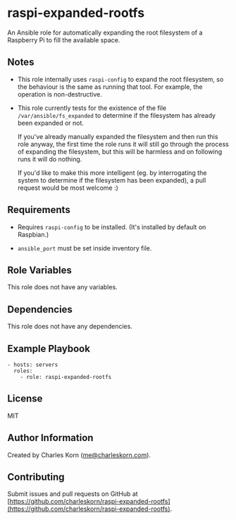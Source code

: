 raspi-expanded-rootfs
=====================

An Ansible role for automatically expanding the root filesystem of a Raspberry Pi to fill the available space.

Notes
------------

* This role internally uses `raspi-config` to expand the root filesystem, so the behaviour is the same as running that tool. For example, the operation is non-destructive.

* This role currently tests for the existence of the file `/var/ansible/fs_expanded` to determine if the filesystem has already been expanded or not.

  If you've already manually expanded the filesystem and then run this role anyway, the first time the role runs it will still go through the process of expanding the filesystem,
  but this will be harmless and on following runs it will do nothing.
  
  If you'd like to make this more intelligent (eg. by interrogating the system to determine if the filesystem has been expanded), a pull request would be most welcome :)

Requirements
------------

* Requires `raspi-config` to be installed. (It's installed by default on Raspbian.)

* `ansible_port` must be set inside inventory file.

Role Variables
--------------

This role does not have any variables.

Dependencies
------------

This role does not have any dependencies.

Example Playbook
----------------

    - hosts: servers
      roles:
        - role: raspi-expanded-rootfs

License
-------

MIT

Author Information
------------------

Created by Charles Korn ([me@charleskorn.com](me@charleskorn.com)).


Contributing
------------

Submit issues and pull requests on GitHub at [https://github.com/charleskorn/raspi-expanded-rootfs](https://github.com/charleskorn/raspi-expanded-rootfs).
